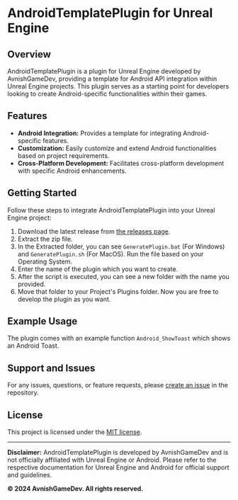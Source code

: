 # AndroidTemplatePlugin for Unreal Engine

## Overview

AndroidTemplatePlugin is a plugin for Unreal Engine developed by AvnishGameDev, providing a template for Android API integration within Unreal Engine projects. This plugin serves as a starting point for developers looking to create Android-specific functionalities within their games.

## Features

- **Android Integration:** Provides a template for integrating Android-specific features.
- **Customization:** Easily customize and extend Android functionalities based on project requirements.
- **Cross-Platform Development:** Facilitates cross-platform development with specific Android enhancements.

## Getting Started

Follow these steps to integrate AndroidTemplatePlugin into your Unreal Engine project:

1. Download the latest release from [the releases page](http://github.com/avnishgamedev/AndroidTemplatePlugin/releases).
2. Extract the zip file.
3. In the Extracted folder, you can see `GeneratePlugin.bat` (For Windows) and `GeneratePlugin.sh` (For MacOS). Run the file based on your Operating System.
4. Enter the name of the plugin which you want to create.
5. After the script is executed, you can see a new folder with the name you provided.
6. Move that folder to your Project's Plugins folder.
Now you are free to develop the plugin as you want.

## Example Usage
The plugin comes with an example function `Android_ShowToast` which shows an Android Toast.

## Support and Issues
For any issues, questions, or feature requests, please [create an issue](http://github.com/avnishgamedev/AndroidTemplatePlugin/issues) in the repository.

## License
This project is licensed under the [MIT license](https://github.com/AvnishGameDev/AndroidTemplatePlugin/blob/main/LICENSE).

---

**Disclaimer:** AndroidTemplatePlugin is developed by AvnishGameDev and is not officially affiliated with Unreal Engine or Android. Please refer to the respective documentation for Unreal Engine and Android for official support and guidelines.

**© 2024 AvnishGameDev. All rights reserved.**
